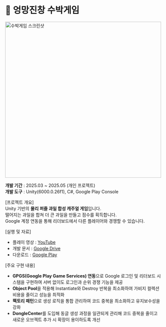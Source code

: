 # 🍉 엉망진창 수박게임

<img width="500" alt="수박게임 스크린샷" src="https://github.com/user-attachments/assets/3abd95c5-74cc-49ab-9680-90f5d12cc438" />

**개발 기간** : 2025.03 ~ 2025.05 (개인 프로젝트)  
**개발 도구** : Unity(6000.0.26f1), C#, Google Play Console  



[프로젝트 개요]  
Unity 기반의 **물리 퍼즐 과일 합성 캐주얼 게임**입니다.  
떨어지는 과일을 합쳐 더 큰 과일을 만들고 점수를 획득합니다.  
Google 계정 연동을 통해 리더보드에서 다른 플레이어와 경쟁할 수 있습니다.  



[실행 및 자료]  
- 플레이 영상 : [YouTube](https://www.youtube.com/watch?v=K2gH6z2vjAY)  
- 개발 문서 : [Google Drive](https://drive.google.com/file/d/15Mg2I1wjyAy22UUDBt-d4SBGXm5E9URf/view?usp=sharing)  
- 다운로드 : [Google Play](https://play.google.com/store/apps/details?id=com.fffgames.watermelon&hl=ko&gl=kr)  


[주요 구현 내용]  
- **GPGS(Google Play Game Services) 연동**으로 Google 로그인 및 리더보드 시스템을 구현하여 서버 없이도 로그인과 순위 경쟁 기능을 제공
- **Object Pool**을 적용해 Instantiate와 Destroy 반복을 최소화하여 가비지 컬렉션 비용을 줄이고 성능을 최적화
- **팩토리 패턴**으로 생성 로직을 통합 관리하여 코드 중복을 최소화하고 유지보수성을 강화
- **DongleCenter**를 도입해 동글 생성 과정을 일관되게 관리해 코드 중복을 줄이고 새로운 오브젝트 추가 시 확장이 용이하도록 개선

